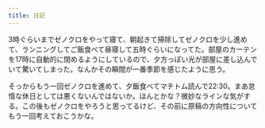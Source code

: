 ```yaml
---
title: 日記
---
```


3時ぐらいまでゼノクロをやって寝て、朝起きて掃除してゼノクロを少し進めて、ランニングしてご飯食べて昼寝して五時ぐらいになってた。部屋のカーテンを17時に自動的に閉めるようにしているので、夕方っぽい光が部屋に差し込んでいて驚いてしまった。なんかその瞬間が一番季節を感じたように思う。

そっからもう一回ゼノクロを進めて、夕飯食べてマチトム読んで22:30。まあ怠惰な休日としては悪くないんではないか。ほんとかな？微妙なラインな気がする。この後もゼノクロをやろうと思ってるけど、その前に原稿の方向性についてもう一回考えておこうかな。
